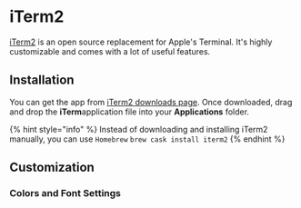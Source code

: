# iTerm2

[iTerm2](http://www.iterm2.com/) is an open source replacement for Apple's Terminal. It's highly customizable and comes with a lot of useful features.

## Installation

You can get the app from [iTerm2 downloads page](http://www.iterm2.com/downloads.html). Once downloaded, drag and drop the **iTerm**application file into your **Applications** folder.

{% hint style="info" %}
Instead of downloading and installing iTerm2 manually, you can use `Homebrew` `brew cask install iterm2`
{% endhint %}

## Customization

### Colors and Font Settings



